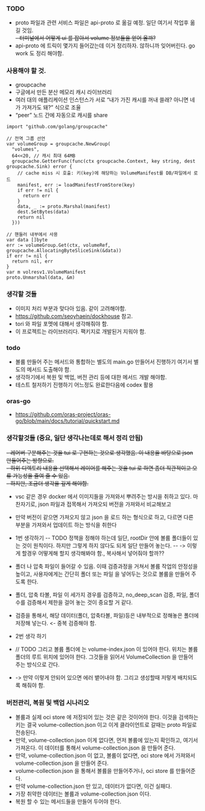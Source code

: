 ### TODO
- proto 파일과 관련 서비스 파일은 api-proto 로 옮길 예정. 일단 여기서 작업후 옮길 것임.  
~~- 터미널에서 어떻게 ui 를 잡아서 volume 정보들을 얻어 올까?~~  
- api-proto 에 트릭이 몇가지 들어갔는데 이거 정리하자. 않하니까 잊어버린다. go work 도 정리 해야함.

### 사용해야 할 것.
- groupcache
- 구글에서 만든 분산 메모리 캐시 라이브러리  
- 여러 대의 애플리케이션 인스턴스가 서로 “내가 가진 캐시를 꺼내 쓸래? 아니면 네가 가져가도 돼?” 식으로 조율  
- “peer” 노드 간에 자동으로 캐시를 share  

```aiignore
import "github.com/golang/groupcache"

// 전역 그룹 선언
var volumeGroup = groupcache.NewGroup(
  "volumes",
  64<<20, // 캐시 최대 64MB
  groupcache.GetterFunc(func(ctx groupcache.Context, key string, dest groupcache.Sink) error {
    // cache miss 시 호출: 키(key)에 해당하는 VolumeManifest를 DB/파일에서 로드
    manifest, err := loadManifestFromStore(key)
    if err != nil {
      return err
    }
    data, _ := proto.Marshal(manifest)
    dest.SetBytes(data)
    return nil
  }))

// 핸들러 내부에서 사용
var data []byte
err := volumeGroup.Get(ctx, volumeRef, groupcache.AllocatingByteSliceSink(&data))
if err != nil {
  return nil, err
}
var m volresv1.VolumeManifest
proto.Unmarshal(data, &m)

```

### 생각할 것들

- 이미지 처리 부분과 맞다아 있음. 같이 고려해야함.  
- https://github.com/seoyhaein/dockhouse 참고.  
- tori 와 파일 포멧에 대해서 생각해줘야 함.  
- 이 프로젝트는 라이브러리다.  팩키지로 개발된거 지워야 함.

### todo
- 볼륨 만들어 주는 메서드와 통합하는 별도의 main.go 만들어서 진행하기 여기서 별도의 메서드 도출해야 함.
- 생각하기에서 복원 및 백업, 버전 관리 등에 대한 메서드 개발 해야함.
- 테스트 철저하기 진행하기 어느정도 완료한다음에 codex 활용

### oras-go
- https://github.com/oras-project/oras-go/blob/main/docs/tutorial/quickstart.md

### 생각할것들 (중요, 일단 생각나는데로 해서 정리 안됨)
~~- 레어버 구분해주는 것을 tui 로 구현하는 것으로 생각했음. 이 내용을 바탕으로 json 만들어주는 방향으로.~~   
~~- 하위 디렉토리 내용을 선택해서 레이어를 해주는 것을 tui 로 하면 좀더 직관적이고 오류 가능성을 줄여 줄 수 있음.~~  
~~- 하지만, 조금더 생각을 깊게 해야함.~~    

- vsc 같은 경우 docker 에서 이미지들을 가져와서 뿌려주는 방시을 취하고 있다. 마찬자기로, json 파일과 접목해서 가져오되 버전을 가져와서 비교해보고
- 만약 버전이 같으면 가져오지 않고 json 을 로드 하는 형식으로 하고, 다르면 다른 부분을 가져와서 업데이트 하는 방식을 취한다

- 1번 생각하기
-- TODO 정책을 정해야 하는데 일단, rootDir 안에 볼륨 폴더들이 있는 것이 원칙이다. 하지만 그렇게 하지 않다도 되게 일단 만들어 놓는다.
-- -> 이렇게 할경우 어떻게해 할지 생각해봐야 함., 복사해서 넣어줘야 할까??

- 폴더 나 압축 파일이 들어갈 수 있음. 이때 검증과정을 거쳐서 볼륨 작업의 안정성을 높이고, 사용자에게는 간단히 폴더 또는 파일 을 넣어두는 것으로 볼륨을 만들어 주도록 한다.
- 폴더, 압축 타볼, 파일 이 세가지 경우를 검증하고, no_deep_scan 검증, 파일, 폴더 수를 검증해서 제한을 걸어 놓는 것이 중요할 거 같다.
- 검증을 통해서, 해당 데이터(폴더, 압축타볼, 파일)등은 내부적으로 정해놓은 폴더에 저장해 넣는다. <- 중복 검증해야 함.

- 2번 생각 하기
- // TODO 그리고 볼륨 폴더에 는 volume-index.json 이 있어야 한다. 위치는 볼륨 폴더의 루트 위치에 있어야 한다. 그것들을 읽어서 VolumeCollection 을 만들어 주는 방식으로 간다.
- -> 만약 이렇게 안되어 있으면 에러 뱉어내야 함. 그리고 생성할때 저렇게 배치되도록 해줘야 함.


### 버전관리, 복원 및 백업 시나리오
- 볼륨과 실제 oci store 에 저장되어 있는 것은 같은 것이어야 한다. 이것을 검색하는 키는 결국 volume-collection.json 이고 이게 클라이언트로 갈때는 proto 파일로 전송된다.
- 만약, volume-collection.json 이게 없다면, 먼저 볼륨에 있는지 확인하고, 여기서 가져온다. 이 데이터를 통해서 volume-collection.json 을 만들어 준다.
- 만약, volume-collection.json 이 없고, 볼륨이 없다면, oci store 에서 가져와서 volume-collection.json 을 만들어 준다.
- volume-collection.json 을 통해서 볼륨을 만들어주거나, oci store 를 만들어준다. 
- 만약 volume-collection.json 만 있고, 데이터가 없다면, 이건 실패다.
- 가장 취약한 데이터는 볼륨과 volume-collection.json 이다. 
- 복원 할 수 있는 메서드들을 만들어 두어야 한다.


